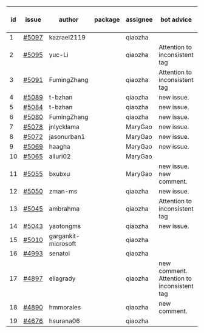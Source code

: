 | id | issue | author | package | assignee | bot advice | created date of issue | target release date | date from target |
| ------ | ------ | ------ | ------ | ------ | ------ | ------ | ------ | :-----: |
| 1 | [#5097](https://github.com/Azure/sdk-release-request/issues/5097) | kazrael2119 |  | qiaozha |  | 03-29 | 04-26 |  |
| 2 | [#5095](https://github.com/Azure/sdk-release-request/issues/5095) | yuc-Li |  | qiaozha | Attention to inconsistent tag | 03-29 | 04-26 |  |
| 3 | [#5091](https://github.com/Azure/sdk-release-request/issues/5091) | FumingZhang |  | qiaozha | Attention to inconsistent tag | 03-27 | 04-26 |  |
| 4 | [#5089](https://github.com/Azure/sdk-release-request/issues/5089) | t-bzhan |  | qiaozha | new issue. | 03-27 | 04-26 |  |
| 5 | [#5084](https://github.com/Azure/sdk-release-request/issues/5084) | t-bzhan |  | qiaozha | new issue. | 03-27 | 04-26 |  |
| 6 | [#5080](https://github.com/Azure/sdk-release-request/issues/5080) | FumingZhang |  | qiaozha | new issue. | 03-25 | 04-26 |  |
| 7 | [#5078](https://github.com/Azure/sdk-release-request/issues/5078) | jnlycklama |  | MaryGao | new issue. | 03-22 | 04-26 |  |
| 8 | [#5072](https://github.com/Azure/sdk-release-request/issues/5072) | jasonurban1 |  | MaryGao | new issue. | 03-22 | 04-26 |  |
| 9 | [#5069](https://github.com/Azure/sdk-release-request/issues/5069) | haagha |  | MaryGao | new issue. | 03-21 | 04-26 |  |
| 10 | [#5065](https://github.com/Azure/sdk-release-request/issues/5065) | alluri02 |  | MaryGao |  | 03-20 | 04-26 |  |
| 11 | [#5055](https://github.com/Azure/sdk-release-request/issues/5055) | bxubxu |  | MaryGao | new issue. new comment. | 03-18 | 04-26 |  |
| 12 | [#5050](https://github.com/Azure/sdk-release-request/issues/5050) | zman-ms |  | qiaozha | new issue. | 03-15 | 04-26 |  |
| 13 | [#5045](https://github.com/Azure/sdk-release-request/issues/5045) | ambrahma |  | qiaozha | Attention to inconsistent tag | 03-15 | 04-26 |  |
| 14 | [#5043](https://github.com/Azure/sdk-release-request/issues/5043) | yaotongms |  | qiaozha | new issue. | 03-13 | 04-26 |  |
| 15 | [#5010](https://github.com/Azure/sdk-release-request/issues/5010) | gargankit-microsoft |  | qiaozha |  | 02-28 | 03-22 |  |
| 16 | [#4993](https://github.com/Azure/sdk-release-request/issues/4993) | senatol |  | qiaozha |  | 02-27 | 03-22 |  |
| 17 | [#4897](https://github.com/Azure/sdk-release-request/issues/4897) | eliagrady |  | qiaozha | new comment. Attention to inconsistent tag | 01-18 | 03-22 |  |
| 18 | [#4890](https://github.com/Azure/sdk-release-request/issues/4890) | hmmorales |  | qiaozha | new comment. | 01-16 | 03-22 |  |
| 19 | [#4676](https://github.com/Azure/sdk-release-request/issues/4676) | hsurana06 |  | qiaozha |  | 10-23 | 03-22 |  |
